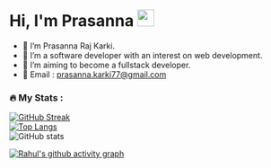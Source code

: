 <h1>
  Hi, I'm Prasanna
  <img src="https://media.giphy.com/media/hvRJCLFzcasrR4ia7z/giphy.gif" width="30px"/>
</h1>

- 👋 I’m Prasanna Raj Karki.
- 👀 I’m a software developer with an interest on web development.
- 💞️ I’m aiming to become a fullstack developer.
- 📧 Email : prasanna.karki77@gmail.com

### :fire: My Stats :<br/>
<img src="https://komarev.com/ghpvc/?username=prasannakarki77&style=flat-square&color=blue" alt=""/><br/>
[![GitHub Streak](http://github-readme-streak-stats.herokuapp.com?user=prasannakarki77&theme=dark&background=000000)](https://git.io/streak-stats)<br/>
[![Top Langs](https://github-readme-stats.vercel.app/api/top-langs/?username=prasannakarki77&&theme=vision-friendly-dark)](https://github.com/anuraghazra/github-readme-stats)<br/>
![GitHub stats](https://github-readme-stats.vercel.app/api?username=prasannakarki77&theme=dark&show_icons=true)<br/>

[![Rahul's github activity graph](https://github-readme-activity-graph.cyclic.app/graph?username=prasannakarki77&theme=dracula)](https://github.com/ashutosh00710/github-readme-activity-graph)
